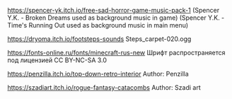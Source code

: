 https://spencer-yk.itch.io/free-sad-horror-game-music-pack-1
(Spencer Y.K. - Broken Dreams used as background music in game) 
(Spencer Y.K. - Time's Running Out used as background music in main menu) 


https://dryoma.itch.io/footsteps-sounds
Steps_carpet-020.ogg

https://fonts-online.ru/fonts/minecraft-rus-new
Шрифт распространяется под лицензией CC BY-NC-SA 3.0

https://penzilla.itch.io/top-down-retro-interior
Author: Penzilla

https://szadiart.itch.io/rogue-fantasy-catacombs
Author: Szadi art
